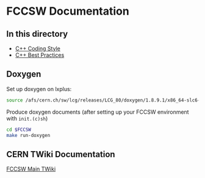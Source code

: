 FCCSW Documentation
==

In this directory
--
- [C++ Coding Style](./CppCodingStyleGuidelines.md)
- [C++ Best Practices](./GeneralCppGuidelines.md)

Doxygen
--
Set up doxygen on lxplus:
```bash
source /afs/cern.ch/sw/lcg/releases/LCG_80/doxygen/1.8.9.1/x86_64-slc6-gcc49-opt/doxygen-env.sh
```

Produce doxygen documents (after setting up your FCCSW environment with `init.(c)sh`)
```bash
cd $FCCSW
make run-doxygen
```

CERN TWiki Documentation
--
[FCCSW Main TWiki](https://twiki.cern.ch/twiki/bin/view/FCC/FccSoftware)
